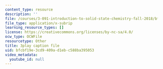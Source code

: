 ```yaml
---
content_type: resource
description: ''
file: /courses/3-091-introduction-to-solid-state-chemistry-fall-2018/bfcbf19e3cd9409ad1ebc588ba395053_5jW7OA3pjSI.srt
file_type: application/x-subrip
learning_resource_types: []
license: https://creativecommons.org/licenses/by-nc-sa/4.0/
ocw_type: OCWFile
resourcetype: Other
title: 3play caption file
uid: bfcbf19e-3cd9-409a-d1eb-c588ba395053
video_metadata:
  youtube_id: null
---
```

